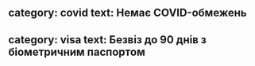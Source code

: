 category: covid
text: Немає COVID-обмежень
---
category: visa
text: Безвіз до 90 днів з біометричним паспортом
---
